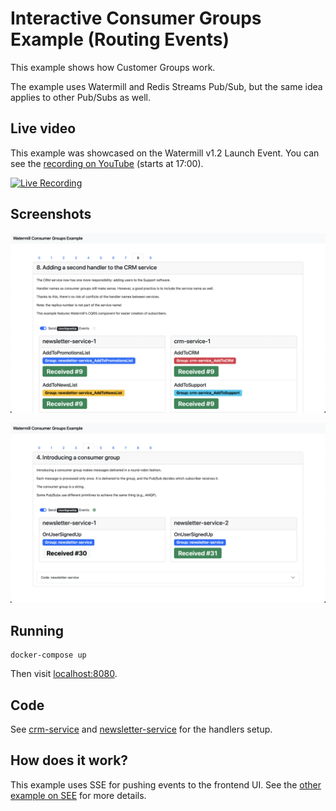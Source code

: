 # Interactive Consumer Groups Example (Routing Events)

This example shows how Customer Groups work.

The example uses Watermill and Redis Streams Pub/Sub, but the same idea applies to other Pub/Subs as well.

## Live video

This example was showcased on the Watermill v1.2 Launch Event. You can see the [recording on YouTube](https://www.youtube.com/live/wjnd0Hj6CaM?t=1020) (starts at 17:00).

[![Live Recording](https://img.youtube.com/vi/wjnd0Hj6CaM/0.jpg)](https://www.youtube.com/live/wjnd0Hj6CaM?t=1020)

## Screenshots

![](docs/screen1.png)

![](docs/screen2.png)

## Running

```
docker-compose up
```

Then visit [localhost:8080](http://localhost:8080).

## Code

See [crm-service](crm-service) and [newsletter-service](newsletter-service) for the handlers setup.

## How does it work?

This example uses SSE for pushing events to the frontend UI. See the [other example on SEE](../server-sent-events) for more details.

